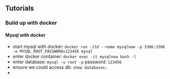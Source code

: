 ## Tutorials


### Build up with docker
#### Mysql with docker
  - start mysql with docker: `docker run -itd --name mysqlnew -p 3306:3306 -e MYSQL_ROOT_PASSWORD=123456 mysql`
  - enter docker container: `docker exec -it mysqlnew bash -l` 
  - enter database: `mysql -u root -p` password: `123456`
  - ensure we could access db: `show databases;`
  - 